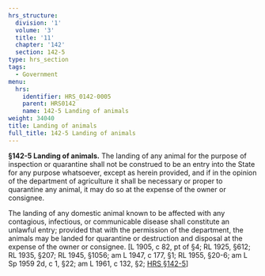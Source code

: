 ```yaml
---
hrs_structure:
  division: '1'
  volume: '3'
  title: '11'
  chapter: '142'
  section: 142-5
type: hrs_section
tags:
  - Government
menu:
  hrs:
    identifier: HRS_0142-0005
    parent: HRS0142
    name: 142-5 Landing of animals
weight: 34040
title: Landing of animals
full_title: 142-5 Landing of animals
---
```

**§142-5 Landing of animals.** The landing of any animal for the purpose of inspection or quarantine shall not be construed to be an entry into the State for any purpose whatsoever, except as herein provided, and if in the opinion of the department of agriculture it shall be necessary or proper to quarantine any animal, it may do so at the expense of the owner or consignee.

The landing of any domestic animal known to be affected with any contagious, infectious, or communicable disease shall constitute an unlawful entry; provided that with the permission of the department, the animals may be landed for quarantine or destruction and disposal at the expense of the owner or consignee. [L 1905, c 82, pt of §4; RL 1925, §612; RL 1935, §207; RL 1945, §1056; am L 1947, c 177, §1; RL 1955, §20-6; am L Sp 1959 2d, c 1, §22; am L 1961, c 132, §2; [HRS §142-5](/title-11/chapter-142/section-142-5/)]